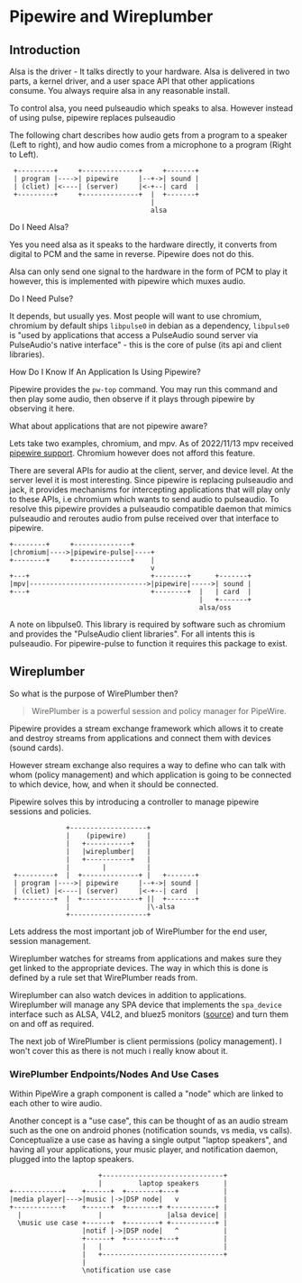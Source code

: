 # Pipewire and Wireplumber

## Introduction

Alsa is the driver - It talks directly to your hardware.
Alsa is delivered in two parts, a kernel driver, and a user space API that other applications
consume. You always require alsa in any reasonable install.

To control alsa, you need pulseaudio which speaks to alsa.
However instead of using pulse, pipewire replaces pulseaudio

The following chart describes how audio gets from a program to a speaker (Left to right),
and how audio comes from a microphone to a program (Right to Left).

```none
 +---------+     +--------------+     +-------+
 | program |---->| pipewire     |--+->| sound |
 | (cliet) |<----| (server)     |<-+--| card  |
 +---------+     +--------------+  |  +-------+
                                   |
                                   alsa
```

Do I Need Alsa?

Yes you need alsa as it speaks to the hardware directly, it converts from digital to PCM and
the same in reverse. Pipewire does not do this.

Alsa can only send one signal to the hardware in the form of PCM to play it however,
this is implemented with pipewire which muxes audio.

Do I Need Pulse?

It depends, but usually yes. Most people will want to use chromium, chromium by default ships
`libpulse0` in debian as a dependency, `libpulse0` is "used by applications that access a PulseAudio
sound server via PulseAudio's native interface" - this is the core of pulse
(its api and client libraries).

How Do I Know If An Application Is Using Pipewire?

Pipewire provides the `pw-top` command. You may run this command and then play some audio,
then observe if it plays through pipewire by observing it here.

What about applications that are not pipewire aware?

Lets take two examples, chromium, and mpv. As of 2022/11/13 mpv received 
[pipewire support](https://github.com/mpv-player/mpv/releases/tag/v0.35.0). Chromium however does
not afford this feature.

There are several APIs for audio at the client, server, and device level.
At the server level it is most interesting. Since pipewire is replacing pulseaudio and jack, it
provides mechanisms for intercepting applications that will play only to these APIs, 
i.e chromium which wants to send audio to pulseaudio. To resolve this pipewire provides
a pulseaudio compatible daemon that mimics pulseaudio and reroutes audio from pulse received over
that interface to pipewire.

```none
+--------+     +--------------+
|chromium|---->|pipewire-pulse|----+
+--------+     +--------------+    |
                                   v
+---+                              +--------+      +-------+
|mpv|----------------------------->|pipewire|----->| sound |
+---+                              +--------+  |   | card  |
                                               |   +-------+
                                               alsa/oss
```

A note on libpulse0. This library is required by software such as chromium and provides
the "PulseAudio client libraries". For all intents this is pulseaudio. For pipewire-pulse to 
function it requires this package to exist.

## Wireplumber

So what is the purpose of WirePlumber then?

> WirePlumber is a powerful session and policy manager for PipeWire.

Pipewire provides a stream exchange framework which allows it to create and destroy streams from
applications and connect them with devices (sound cards).

However stream exchange also requires a way to define who can talk with whom (policy management) and
which application is going to be connected to which device, how, and when it should be connected.

Pipewire solves this by introducing a controller to manage pipewire sessions and policies.

```none
              +-------------------+
              |    (pipewire)     |
              |   +-----------+   |
              |   |wireplumber|   |
              |   +-----------+   |
              |        |          |
 +---------+  |  +--------------+ |   +-------+
 | program |---->| pipewire     |--+->| sound |
 | (cliet) |<----| (server)     |<-+--| card  |
 +---------+  |  +--------------+ ||  +-------+
              |                   |\-alsa
              +-------------------+
```

Lets address the most important job of WirePlumber for the end user, session management.

Wireplumber watches for streams from applications and makes sure they get linked
to the appropriate devices. The way in which this is done is defined by a rule set that 
WirePlumber reads from.

Wireplumber can also watch devices in addition to applications.
Wireplumber will manage any SPA device that implements the `spa_device` interface 
such as ALSA, V4L2, and bluez5 monitors 
([source](https://www.collabora.com/news-and-blog/blog/2020/05/07/wireplumber-the-pipewire-session-manager/))
and turn them on and off as required.

The next job of WirePlumber is client permissions (policy management). I won't cover this
as there is not much i really know about it.

### WirePlumber Endpoints/Nodes And Use Cases

Within PipeWire a graph component is called a "node" which are linked to each other to wire audio.

Another concept is a "use case", this can be thought of as an audio stream such
as the one on android phones (notification sounds, vs media, vs calls).
Conceptualize a use case as having a single output "laptop speakers",
and having all your applications, your music player, and notification daemon,
plugged into the laptop speakers.

```none
                      +------------------------------+
                      |         laptop speakers      |
+------------+    +------+  +--------+---+           |
|media player|--->|music |->|DSP node|   v           |
+------------+    +------+  +--------+ +-----------+ |
  |                   |                |alsa device| |
  \music use case +------+  +--------+ +-----------+ |
                  |notif |->|DSP node|   ^           |
                  +------+  +--------+---+           |
                  |   |                              |
                  |   +------------------------------+
                  |
                  \notification use case
```
